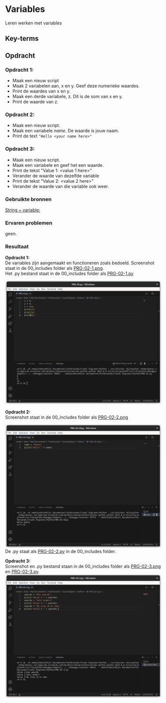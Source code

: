 # Variables
Leren werken met variables

## Key-terms


## Opdracht

### Opdracht 1:
- Maak een nieuw script
- Maak 2 variabelen aan, x en y. Geef deze numerieke waardes.
- Print de waardes van x en y.
- Maak een derde variabele, z. Dit is de som van x en y.
- Print de waarde van z.

### Opdracht 2:
- Maak een nieuw script.
- Maak een variabele *name*. De waarde is jouw naam.
- Print de text `"Hello <your name here>"`

### Opdracht 3:
- Maak een nieuw script.
- Maak een variabele en geef het een waarde.
- Print de tekst "Value 1: <value 1 here>"
- Verander de waarde van dezelfde variable
- Print de tekst "Value 2: <value 2 here>"
- Verander de waarde van die variable ook weer.


### Gebruikte bronnen
[String + variable:](https://www.freecodecamp.org/news/python-print-variable-how-to-print-a-string-and-variable/)

### Ervaren problemen
geen.

### Resultaat
**Opdracht 1:**  
De variables zijn aangemaakt en functioneren zoals bedoeld. Screenshot staat in de 00_includes folder als [PRG-02-1.png](/00_includes/PRG-02-1.png).  
Het .py bestand staat in de 00_includes folder als [PRG-02-1.py](/00_includes/PRG-02-1.py)

![PRG-02-1.png](/00_includes/PRG-02-1.png)  

**Opdracht 2:**  
Screenshot staat in de 00_includes folder als [PRG-02-2.png](/00_includes/PRG-02-2.png)  

![PRG-02-2.png](/00_includes/PRG-02-2.png)  
De .py staat als [PRG-02-2.py](/00_includes/PRG-02-2.py) in de 00_includes folder.  

**Opdracht 3:**  
Screenshot en .py bestand staan in de 00_includes folder als [PRG-02-3.png](/00_includes/PRG-02-3.png) en [PRG-02-3.py](/00_includes/PRG-02-3.py).  
![PRG-02-3.png](/00_includes/PRG-02-3.png)  

